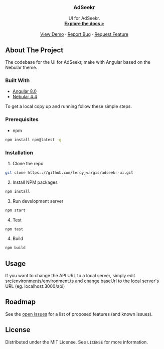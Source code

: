 <br />
<p align="center">
  <h3 align="center">AdSeekr</h3>

  <p align="center">
    UI for AdSeekr. 
    <br />
    <a href="https://github.com/leroyjvargis/adseekr-ui"><strong>Explore the docs »</strong></a>
    <br />
    <br />
    <a href="https://adseekr.leroyjv.dev">View Demo</a>
    ·
    <a href="https://github.com/leroyjvargis/adseekr-ui/issues">Report Bug</a>
    ·
    <a href="https://github.com/leroyjvargis/adseekr-ui/issues">Request Feature</a>
  </p>
</p>


<!-- ABOUT THE PROJECT -->
## About The Project

<!-- [![Product Name Screen Shot][product-screenshot]](https://example.com) -->

The codebase for the UI for AdSeekr, make with Angular based on the Nebular theme. 

### Built With

* [Angular 8.0](https://adseekr.leroyjv.dev)
* [Nebular 4.4](https://akveo.github.io/nebular/)


<!-- GETTING STARTED -->

To get a local copy up and running follow these simple steps.

### Prerequisites

* npm
```sh
npm install npm@latest -g
```

### Installation
 
1. Clone the repo
```sh
git clone https:://github.com/leroyjvargis/adseekr-ui.git
```
2. Install NPM packages
```sh
npm install
```

3. Run development server
```sh
npm start
```

4. Test
```sh
npm test
```

4. Build
```sh
npm build
```


<!-- USAGE EXAMPLES -->
## Usage

If you want to change the API URL to a local server, simply edit src/environments/environment.ts and change baseUrl to the local server's URL (eg. localhost:3000/api)


<!-- ROADMAP -->
## Roadmap

See the [open issues](https://github.com/leroyjvargis/adseekr-ui/issues) for a list of proposed features (and known issues).


<!-- LICENSE -->
## License
Distributed under the MIT License. See `LICENSE` for more information.
